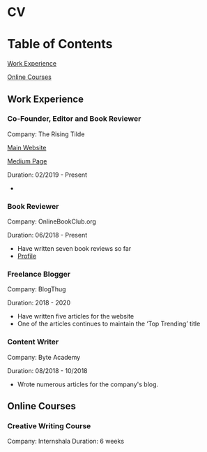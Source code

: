 # CV

# Table of Contents

[Work Experience](https://fresherfries.github.io/CV-writing#Work-Experience)

[Online Courses](https://fresherfries.github.io/CV-writing#Online-Courses)

## Work Experience

### Co-Founder, Editor and Book Reviewer
Company: The Rising Tilde

[Main Website](https://therisingtilde.com/)

[Medium Page](https://medium.com/the-rising-tilde)

Duration: 02/2019 - Present

- 

### Book Reviewer
Company: OnlineBookClub.org

Duration: 06/2018 - Present

- Have written seven book reviews so far
- [Profile](https://onlinebookclub.org/reviews/by-alena-surya.html)


### Freelance Blogger
Company: BlogThug

Duration: 2018 - 2020

- Have written five articles for the website
- One of the articles continues to maintain the ‘Top Trending’ title

### Content Writer
Company: Byte Academy

Duration: 08/2018 - 10/2018

- Wrote numerous articles for the company's blog.

## Online Courses

### Creative Writing Course
Company: Internshala
Duration: 6 weeks